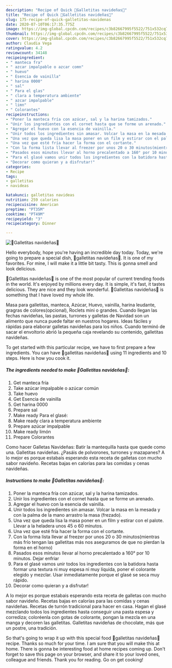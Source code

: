 ```yaml
---
description: "Recipe of Quick 🎅Galletitas navideñas🎅"
title: "Recipe of Quick 🎅Galletitas navideñas🎅"
slug: 175-recipe-of-quick-galletitas-navidenas
date: 2020-07-10T06:17:35.775Z
image: https://img-global.cpcdn.com/recipes/c3b82667995f5522/751x532cq70/🎅galletitas-navidenas🎅-foto-principal.jpg
thumbnail: https://img-global.cpcdn.com/recipes/c3b82667995f5522/751x532cq70/🎅galletitas-navidenas🎅-foto-principal.jpg
cover: https://img-global.cpcdn.com/recipes/c3b82667995f5522/751x532cq70/🎅galletitas-navidenas🎅-foto-principal.jpg
author: Claudia Vega
ratingvalue: 4.2
reviewcount: 34148
recipeingredient:
- " manteca fra"
- " azcar impalpable o azcar comn"
- " huevo"
- " Esencia de vainilla"
- " harina 0000"
- " sal"
- " Para el glas"
- " clara a temperatura ambiente"
- " azcar impalpable"
- " limn"
- " Colorantes"
recipeinstructions:
- "Poner la manteca fría con azúcar, sal y la harina tamizados."
- "Unir los ingredientes con el cornet hasta que se forme un arenado."
- "Agregar el huevo con la esencia de vainilla."
- "Unir todos los ingredientes sin amasar. Volcar la masa en la mesada y con la palma de la mano arrastro la masa (frezado)."
- "Una vez que queda lisa la masa poner en un film y estirar con el palote. Llevar a la heladera unos 45 o 60 minutos."
- "Una vez que esté fría hacer la forma con el cortante."
- "Con la forma lista llevar al freezer por unos 20 o 30 minutos(mientras más frío tengan las galletitas más nos aseguramos de que no pierdan la forma en el horno)"
- "Pasados esos minutos llevar al horno precalentado a 160° por 10 minutos. Dejar enfriar"
- "Para el glasé vamos unir todos los ingredientes con la batidora hasta formar una textura ni muy espesa ni muy líquida, poner el colorante elegido y mezclar. Usar inmediatamente porque el glasé se seca muy rápido."
- "Decorar como quieran y a disfrutar!"
categories:
- Recipe
tags:
- galletitas
- navideas

katakunci: galletitas navideas 
nutrition: 259 calories
recipecuisine: American
preptime: "PT35M"
cooktime: "PT49M"
recipeyield: "3"
recipecategory: Dinner

---
```



![🎅Galletitas navideñas🎅](https://img-global.cpcdn.com/recipes/c3b82667995f5522/751x532cq70/🎅galletitas-navidenas🎅-foto-principal.jpg)

Hello everybody, hope you're having an incredible day today. Today, we're going to prepare a special dish, 🎅galletitas navideñas🎅. It is one of my favorites. For mine, I will make it a little bit tasty. This is gonna smell and look delicious.

🎅Galletitas navideñas🎅 is one of the most popular of current trending foods in the world. It's enjoyed by millions every day. It is simple, it's fast, it tastes delicious. They are nice and they look wonderful. 🎅Galletitas navideñas🎅 is something that I have loved my whole life.

Masa para galletitas, manteca, Azúcar, Huevo, vainilla, harina leudante, gragras de colores(opcional), Roclets mini o grandes. Cuando llegan las fechas navideñas, las pastas, turrones y galletas de Navidad son un alimento que nunca puede faltar en nuestros hogares. Ideas fáciles y rápidas para elaborar galletas navideñas para los niños. Cuando terminó de sacar el envoltorio abrió la pequeña caja revelando su contenido, galletitas navideñas.


To get started with this particular recipe, we have to first prepare a few ingredients. You can have 🎅galletitas navideñas🎅 using 11 ingredients and 10 steps. Here is how you cook it.

<!--inarticleads1-->

##### The ingredients needed to make 🎅Galletitas navideñas🎅:

1. Get  manteca fría
1. Take  azúcar impalpable o azúcar común
1. Take  huevo
1. Get  Esencia de vainilla
1. Get  harina 0000
1. Prepare  sal
1. Make ready  Para el glasé:
1. Make ready  clara a temperatura ambiente
1. Prepare  azúcar impalpable
1. Make ready  limón
1. Prepare  Colorantes


Como hacer Galletas Navideñas: Batir la mantequilla hasta que quede como una. Galletitas navideñas. ¿Pasáis de polvorones, turrones y mazapanes? A lo mejor es porque estabais esperando esta receta de galletas con mucho sabor navideño. Recetas bajas en calorías para las comidas y cenas navideñas. 

<!--inarticleads2-->

##### Instructions to make 🎅Galletitas navideñas🎅:

1. Poner la manteca fría con azúcar, sal y la harina tamizados.
1. Unir los ingredientes con el cornet hasta que se forme un arenado.
1. Agregar el huevo con la esencia de vainilla.
1. Unir todos los ingredientes sin amasar. Volcar la masa en la mesada y con la palma de la mano arrastro la masa (frezado).
1. Una vez que queda lisa la masa poner en un film y estirar con el palote. Llevar a la heladera unos 45 o 60 minutos.
1. Una vez que esté fría hacer la forma con el cortante.
1. Con la forma lista llevar al freezer por unos 20 o 30 minutos(mientras más frío tengan las galletitas más nos aseguramos de que no pierdan la forma en el horno)
1. Pasados esos minutos llevar al horno precalentado a 160° por 10 minutos. Dejar enfriar
1. Para el glasé vamos unir todos los ingredientes con la batidora hasta formar una textura ni muy espesa ni muy líquida, poner el colorante elegido y mezclar. Usar inmediatamente porque el glasé se seca muy rápido.
1. Decorar como quieran y a disfrutar!


A lo mejor es porque estabais esperando esta receta de galletas con mucho sabor navideño. Recetas bajas en calorías para las comidas y cenas navideñas. Recetas de turrón tradicional para hacer en casa. Hagan el glasé mezclando todos los ingredientes hasta conseguir una pasta espesa y corrediza; coloréenla con gotas de colorante, pongan la mezcla en una manga y decoren las galletitas. Galletitas navideñas de chocolate, más que un postre, una tradición. 

So that's going to wrap it up with this special food 🎅galletitas navideñas🎅 recipe. Thanks so much for your time. I am sure that you will make this at home. There is gonna be interesting food at home recipes coming up. Don't forget to save this page on your browser, and share it to your loved ones, colleague and friends. Thank you for reading. Go on get cooking!
